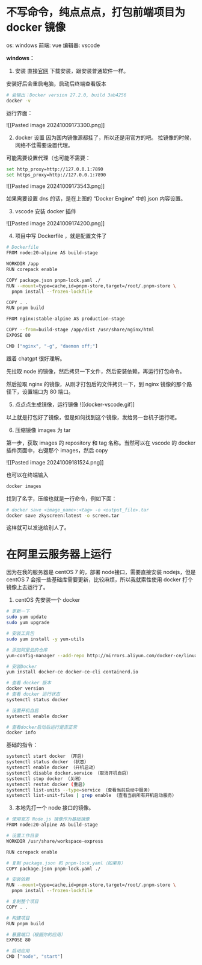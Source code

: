 
# 不写命令，纯点点点，打包前端项目为 docker 镜像

os: windows
前端: vue
编辑器: vscode

**windows：**
1. 安装
直接[官网](https://www.docker.com/) 下载安装，跟安装普通软件一样。

安装好后会重启电脑，启动后终端查看版本

```bash
# 会输出：Docker version 27.2.0, build 3ab4256
docker -v
```

运行界面：

![[Pasted image 20241009173300.png]]

2. docker 设置
因为国内镜像源都挂了，所以还是用官方的吧。
拉镜像的时候，网络不佳需要设置代理。

可能需要设置代理（也可能不需要：

```bash
set http_proxy=http://127.0.0.1:7890 
set https_proxy=http://127.0.0.1:7890
```


![[Pasted image 20241009173543.png]]

如果需要设置 dns 的话，是在上图的 “Docker Engine” 中的 json 内容设置。

3. vscode 安装 docker 插件

![[Pasted image 20241009174200.png]]

4.  项目中写 Dockerfile ，就是配置文件了

```bash
# Dockerfile
FROM node:20-alpine AS build-stage

WORKDIR /app
RUN corepack enable

COPY package.json pnpm-lock.yaml ./
RUN --mount=type=cache,id=pnpm-store,target=/root/.pnpm-store \
  pnpm install --frozen-lockfile

COPY . .
RUN pnpm build

FROM nginx:stable-alpine AS production-stage

COPY --from=build-stage /app/dist /usr/share/nginx/html
EXPOSE 80

CMD ["nginx", "-g", "daemon off;"]
```

跟着 chatgpt 很好理解。

先拉取 node 的镜像，然后拷贝一下文件，然后安装依赖，再运行打包命令。

然后拉取 nginx 的镜像，从刚才打包后的文件拷贝一下，到 nginx 镜像的那个路径下，设置端口为 80 端口。

5. 点点点生成镜像，运行镜像
![[docker-vscode.gif]]

以上就是打包好了镜像，但是如何找到这个镜像，发给另一台机子运行呢。

6. 压缩镜像 images 为  tar

第一步，获取 images 的 repository 和 tag 名称。当然可以在 vscode 的 docker 插件页面中，右键那个 images，然后 copy

![[Pasted image 20241009181524.png]]

也可以在终端输入

```bash
docker images
```

找到了名字，压缩也就是一行命令，例如下面：

```bash
# docker save <image_name>:<tag> -o <output_file>.tar
docker save zkyscreen:latest -o screen.tar
```

这样就可以发送给别人了。

# 在阿里云服务器上运行

因为在我的服务器是 centOS 7 的，部署 node接口，需要直接安装 nodejs，但是 centOS 7 会报一些基础库需要更新，比较麻烦，所以我就索性使用 docker 打个镜像上去运行了。

1. centOS 先安装一个 docker

```bash
# 更新一下
sudo yum update
sudo yum upgrade

# 安装工具包
sudo yum install -y yum-utils

# 添加阿里云的仓库
yum-config-manager --add-repo http://mirrors.aliyun.com/docker-ce/linux/centos/docker-ce.repo

# 安装Docker
yum install docker-ce docker-ce-cli containerd.io

# 查看 docker 版本
docker version
# 查看 docker 运行状态
systemctl status docker

# 设置开机自启
systemctl enable docker

# 查看docker启动后运行是否正常
docker info
```


基础的指令：

```bash
systemctl start docker （开启）  
systemctl status docker （状态）  
systemctl enable docker （开机启动）  
systemctl disable docker.service （取消开机自启）
systemctl stop docker （关闭）  
systemctl restat docker (重启)
systemctl list-units --type=service （查看当前启动中服务）
systemctl list-unit-files | grep enable （查看当前所有开机启动服务）
```

3. 本地先打一个 node 接口的镜像。

```bash
# 使用官方 Node.js 镜像作为基础镜像
FROM node:20-alpine AS build-stage

# 设置工作目录
WORKDIR /usr/share/workspace-express

RUN corepack enable

# 复制 package.json 和 pnpm-lock.yaml（如果有）
COPY package.json pnpm-lock.yaml ./

# 安装依赖
RUN --mount=type=cache,id=pnpm-store,target=/root/.pnpm-store \
  pnpm install --frozen-lockfile

# 复制整个项目
COPY . .

# 构建项目
RUN pnpm build

# 暴露端口（根据你的应用）
EXPOSE 80

# 启动应用
CMD ["node", "start"]
```
